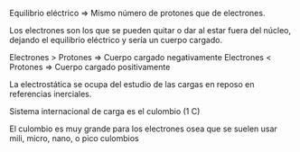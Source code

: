 Equilibrio eléctrico => Mismo número de protones que de electrones.

Los electrones son los que se pueden quitar o dar al estar fuera del núcleo, dejando el equilibrio eléctrico y sería un cuerpo cargado.

Electrones > Protones => Cuerpo cargado negativamente
Electrones < Protones => Cuerpo cargado positivamente

La electrostática se ocupa del estudio de las cargas en reposo en referencias inerciales.

Sistema internacional de carga es el culombio (1 C)

El culombio es muy grande para los electrones osea que se suelen usar mili, micro, nano, o pico culombios 